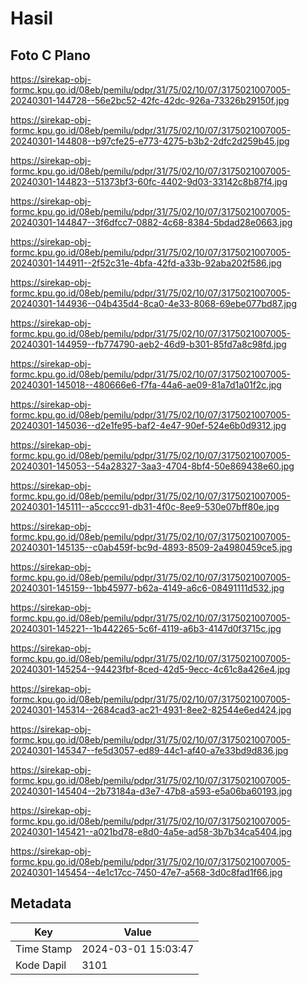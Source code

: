 # Hasil

## Foto C Plano

https://sirekap-obj-formc.kpu.go.id/08eb/pemilu/pdpr/31/75/02/10/07/3175021007005-20240301-144728--56e2bc52-42fc-42dc-926a-73326b29150f.jpg

https://sirekap-obj-formc.kpu.go.id/08eb/pemilu/pdpr/31/75/02/10/07/3175021007005-20240301-144808--b97cfe25-e773-4275-b3b2-2dfc2d259b45.jpg

https://sirekap-obj-formc.kpu.go.id/08eb/pemilu/pdpr/31/75/02/10/07/3175021007005-20240301-144823--51373bf3-60fc-4402-9d03-33142c8b87f4.jpg

https://sirekap-obj-formc.kpu.go.id/08eb/pemilu/pdpr/31/75/02/10/07/3175021007005-20240301-144847--3f6dfcc7-0882-4c68-8384-5bdad28e0663.jpg

https://sirekap-obj-formc.kpu.go.id/08eb/pemilu/pdpr/31/75/02/10/07/3175021007005-20240301-144911--2f52c31e-4bfa-42fd-a33b-92aba202f586.jpg

https://sirekap-obj-formc.kpu.go.id/08eb/pemilu/pdpr/31/75/02/10/07/3175021007005-20240301-144936--04b435d4-8ca0-4e33-8068-69ebe077bd87.jpg

https://sirekap-obj-formc.kpu.go.id/08eb/pemilu/pdpr/31/75/02/10/07/3175021007005-20240301-144959--fb774790-aeb2-46d9-b301-85fd7a8c98fd.jpg

https://sirekap-obj-formc.kpu.go.id/08eb/pemilu/pdpr/31/75/02/10/07/3175021007005-20240301-145018--480666e6-f7fa-44a6-ae09-81a7d1a01f2c.jpg

https://sirekap-obj-formc.kpu.go.id/08eb/pemilu/pdpr/31/75/02/10/07/3175021007005-20240301-145036--d2e1fe95-baf2-4e47-90ef-524e6b0d9312.jpg

https://sirekap-obj-formc.kpu.go.id/08eb/pemilu/pdpr/31/75/02/10/07/3175021007005-20240301-145053--54a28327-3aa3-4704-8bf4-50e869438e60.jpg

https://sirekap-obj-formc.kpu.go.id/08eb/pemilu/pdpr/31/75/02/10/07/3175021007005-20240301-145111--a5cccc91-db31-4f0c-8ee9-530e07bff80e.jpg

https://sirekap-obj-formc.kpu.go.id/08eb/pemilu/pdpr/31/75/02/10/07/3175021007005-20240301-145135--c0ab459f-bc9d-4893-8509-2a4980459ce5.jpg

https://sirekap-obj-formc.kpu.go.id/08eb/pemilu/pdpr/31/75/02/10/07/3175021007005-20240301-145159--1bb45977-b62a-4149-a6c6-08491111d532.jpg

https://sirekap-obj-formc.kpu.go.id/08eb/pemilu/pdpr/31/75/02/10/07/3175021007005-20240301-145221--1b442265-5c6f-4119-a6b3-4147d0f3715c.jpg

https://sirekap-obj-formc.kpu.go.id/08eb/pemilu/pdpr/31/75/02/10/07/3175021007005-20240301-145254--94423fbf-8ced-42d5-9ecc-4c61c8a426e4.jpg

https://sirekap-obj-formc.kpu.go.id/08eb/pemilu/pdpr/31/75/02/10/07/3175021007005-20240301-145314--2684cad3-ac21-4931-8ee2-82544e6ed424.jpg

https://sirekap-obj-formc.kpu.go.id/08eb/pemilu/pdpr/31/75/02/10/07/3175021007005-20240301-145347--fe5d3057-ed89-44c1-af40-a7e33bd9d836.jpg

https://sirekap-obj-formc.kpu.go.id/08eb/pemilu/pdpr/31/75/02/10/07/3175021007005-20240301-145404--2b73184a-d3e7-47b8-a593-e5a06ba60193.jpg

https://sirekap-obj-formc.kpu.go.id/08eb/pemilu/pdpr/31/75/02/10/07/3175021007005-20240301-145421--a021bd78-e8d0-4a5e-ad58-3b7b34ca5404.jpg

https://sirekap-obj-formc.kpu.go.id/08eb/pemilu/pdpr/31/75/02/10/07/3175021007005-20240301-145454--4e1c17cc-7450-47e7-a568-3d0c8fad1f66.jpg


## Metadata

| Key        | Value               |
| ---------- | ------------------- |
| Time Stamp | 2024-03-01 15:03:47 |
| Kode Dapil | 3101                |



